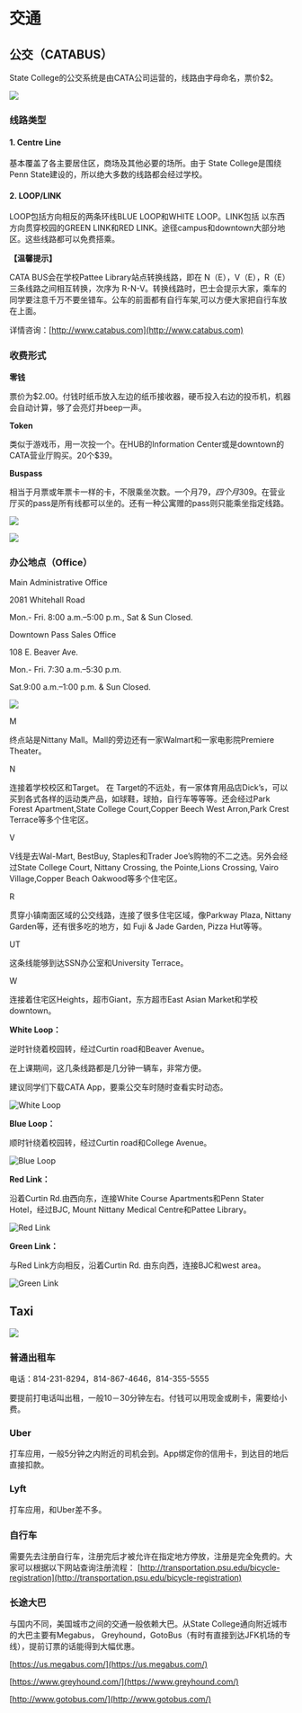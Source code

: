 # 交通

## 公交（CATABUS）

State College的公交系统是由CATA公司运营的，线路由字母命名，票价$2。

![](../.gitbook/assets/02e3738f-43d8-4cc0-baf4-eaeffbc6b102.png)

### 线路类型

#### 1. Centre Line

基本覆盖了各主要居住区，商场及其他必要的场所。由于 State College是围绕 Penn State建设的，所以绝大多数的线路都会经过学校。

#### 2. LOOP/LINK

LOOP包括方向相反的两条环线BLUE LOOP和WHITE LOOP。LINK包括 以东西方向贯穿校园的GREEN LINK和RED LINK。途径campus和downtown大部分地区。这些线路都可以免费搭乘。

**【温馨提示】**

CATA BUS会在学校Pattee Library站点转换线路，即在 N（E），V（E），R（E）三条线路之间相互转换，次序为 R-N-V。转换线路时，巴士会提示大家，乘车的同学要注意千万不要坐错车。公车的前面都有自行车架,可以方便大家把自行车放在上面。

详情咨询：[http://www.catabus.com](http://www.catabus.com)

### 收费形式

**零钱**

票价为$2.00。付钱时纸币放入左边的纸币接收器，硬币投入右边的投币机，机器会自动计算，够了会亮灯并beep一声。

**Token**

类似于游戏币，用一次投一个。在HUB的Information Center或是downtown的CATA营业厅购买。20个$39。

**Buspass**

相当于月票或年票卡一样的卡，不限乘坐次数。一个月$79，四个月$309。在营业厅买的pass是所有线都可以坐的。还有一种公寓赠的pass则只能乘坐指定线路。

![](../.gitbook/assets/image%20%28159%29.png)

![](../.gitbook/assets/image%20%28145%29.png)

### 办公地点（Office）

Main Administrative Office

2081 Whitehall Road

Mon.- Fri. 8:00 a.m.–5:00 p.m., Sat & Sun Closed.

Downtown Pass Sales Office

108 E. Beaver Ave.

Mon.- Fri. 7:30 a.m.–5:30 p.m.

Sat.9:00 a.m.–1:00 p.m. & Sun Closed.

![](../.gitbook/assets/image%20%2889%29.png)

M

终点站是Nittany Mall。Mall的旁边还有一家Walmart和一家电影院Premiere Theater。

N

连接着学校校区和Target。 在 Target的不远处，有一家体育用品店Dick’s，可以买到各式各样的运动类产品，如球鞋，球拍，自行车等等等。还会经过Park Forest Apartment,State College Court,Copper Beech West Arron,Park Crest Terrace等多个住宅区。

V

V线是去Wal-Mart, BestBuy, Staples和Trader Joe’s购物的不二之选。另外会经过State College Court, Nittany Crossing, the Pointe,Lions Crossing, Vairo Village,Copper Beach Oakwood等多个住宅区。

R

贯穿小镇南面区域的公交线路，连接了很多住宅区域，像Parkway Plaza, Nittany Garden等，还有很多吃的地方，如 Fuji & Jade Garden, Pizza Hut等等。

UT

这条线能够到达SSN办公室和University Terrace。

W

连接着住宅区Heights，超市Giant，东方超市East Asian Market和学校downtown。

**White Loop：**

逆时针绕着校园转，经过Curtin road和Beaver Avenue。

在上课期间，这几条线路都是几分钟一辆车，非常方便。

建议同学们下载CATA App，要乘公交车时随时查看实时动态。

![White Loop](../.gitbook/assets/image%20%2829%29.png)

**Blue Loop：**

顺时针绕着校园转，经过Curtin road和College Avenue。

![Blue Loop](../.gitbook/assets/image%20%2895%29.png)

**Red Link：**

沿着Curtin Rd.由西向东，连接White Course Apartments和Penn Stater Hotel，经过BJC, Mount Nittany Medical Centre和Pattee Library。

![Red Link](../.gitbook/assets/image%20%2876%29.png)

**Green Link：**

与Red Link方向相反，沿着Curtin Rd. 由东向西，连接BJC和west area。

![Green Link](../.gitbook/assets/image%20%2830%29.png)

## Taxi

![](../.gitbook/assets/image%20%2872%29.png)

### 普通出租车

电话：814-231-8294，814-867-4646，814-355-5555

要提前打电话叫出租，一般10－30分钟左右。付钱可以用现金或刷卡，需要给小费。

### Uber

打车应用，一般5分钟之内附近的司机会到。App绑定你的信用卡，到达目的地后直接扣款。

### Lyft

打车应用，和Uber差不多。

### 自行车

需要先去注册自行车，注册完后才被允许在指定地方停放，注册是完全免费的。大家可以根据以下网站查询注册流程： [http://transportation.psu.edu/bicycle-registration](http://transportation.psu.edu/bicycle-registration)

### 长途大巴

与国内不同，美国城市之间的交通一般依赖大巴。从State College通向附近城市的大巴主要有Megabus， Greyhound，GotoBus（有时有直接到达JFK机场的专线），提前订票的话能得到大幅优惠。

[https://us.megabus.com/](https://us.megabus.com/)

[https://www.greyhound.com/](https://www.greyhound.com/)

[http://www.gotobus.com/](http://www.gotobus.com/)

